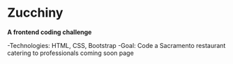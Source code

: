 # Zucchiny
**A frontend coding challenge**

-Technologies: HTML, CSS, Bootstrap
-Goal: Code a Sacramento restaurant catering to professionals coming soon page
